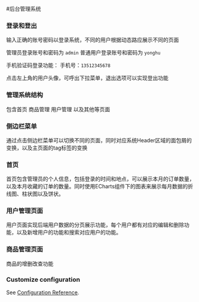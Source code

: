 #后台管理系统

### 登录和登出
输入正确的账号密码以登录系统，不同的用户根据动态路应展示不同的页面

管理员登录账号和密码为 `admin`
普通用户登录账号和密码为 `yonghu`

手机验证码登录功能： 手机号：`13512345678`

点击左上角的用户头像，可呼出下拉菜单，退出选项可以实现登出功能



### 管理系统结构
包含首页 商品管理 用户管理 以及其他等页面

### 侧边栏菜单
通过点击侧边栏菜单可以切换不同的页面，同时对应系统Header区域的面包屑的变换，以及主页面的tag标签的变换

### 首页
首页包含管理员的个人信息，包括登录的时间和地点，可以展示本月的订单数量，以及本月收藏的订单的数量。同时使用ECharts组件下的图表来展示每月数据的折线图、柱状图以及饼状。

### 用户管理页面
用户页面实现后端用户数据的分页展示功能，每个用户都有对应的编辑和删除功能，以及新增用户的功能和搜索对应用户的功能。

### 商品管理页面
商品的增删改查功能


### Customize configuration
See [Configuration Reference](https://cli.vuejs.org/config/).
